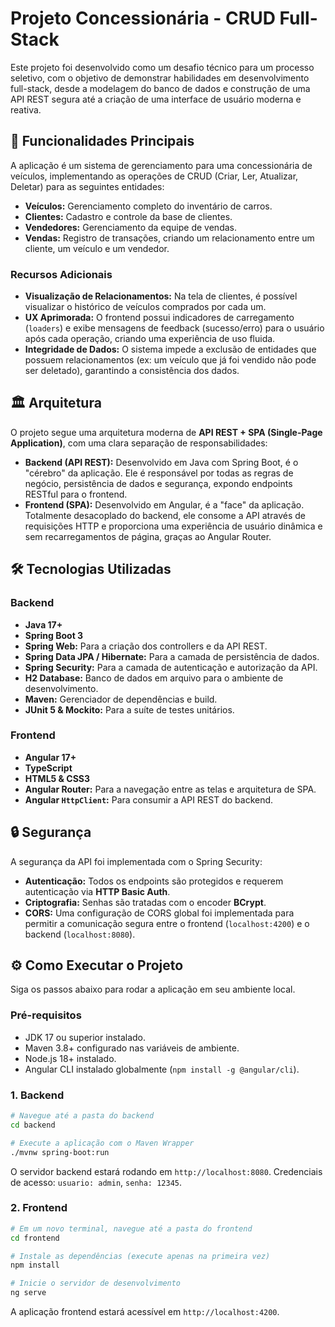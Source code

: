 # Projeto Concessionária - CRUD Full-Stack

Este projeto foi desenvolvido como um desafio técnico para um processo seletivo, com o objetivo de demonstrar habilidades em desenvolvimento full-stack, desde a modelagem do banco de dados e construção de uma API REST segura até a criação de uma interface de usuário moderna e reativa.

## 🚀 Funcionalidades Principais

A aplicação é um sistema de gerenciamento para uma concessionária de veículos, implementando as operações de CRUD (Criar, Ler, Atualizar, Deletar) para as seguintes entidades:

* **Veículos:** Gerenciamento completo do inventário de carros.
* **Clientes:** Cadastro e controle da base de clientes.
* **Vendedores:** Gerenciamento da equipe de vendas.
* **Vendas:** Registro de transações, criando um relacionamento entre um cliente, um veículo e um vendedor.

### Recursos Adicionais

* **Visualização de Relacionamentos:** Na tela de clientes, é possível visualizar o histórico de veículos comprados por cada um.
* **UX Aprimorada:** O frontend possui indicadores de carregamento (`loaders`) e exibe mensagens de feedback (sucesso/erro) para o usuário após cada operação, criando uma experiência de uso fluida.
* **Integridade de Dados:** O sistema impede a exclusão de entidades que possuem relacionamentos (ex: um veículo que já foi vendido não pode ser deletado), garantindo a consistência dos dados.

## 🏛️ Arquitetura

O projeto segue uma arquitetura moderna de **API REST + SPA (Single-Page Application)**, com uma clara separação de responsabilidades:

* **Backend (API REST):** Desenvolvido em Java com Spring Boot, é o "cérebro" da aplicação. Ele é responsável por todas as regras de negócio, persistência de dados e segurança, expondo endpoints RESTful para o frontend.
* **Frontend (SPA):** Desenvolvido em Angular, é a "face" da aplicação. Totalmente desacoplado do backend, ele consome a API através de requisições HTTP e proporciona uma experiência de usuário dinâmica e sem recarregamentos de página, graças ao Angular Router.

## 🛠️ Tecnologias Utilizadas

### Backend

* **Java 17+**
* **Spring Boot 3**
* **Spring Web:** Para a criação dos controllers e da API REST.
* **Spring Data JPA / Hibernate:** Para a camada de persistência de dados.
* **Spring Security:** Para a camada de autenticação e autorização da API.
* **H2 Database:** Banco de dados em arquivo para o ambiente de desenvolvimento.
* **Maven:** Gerenciador de dependências e build.
* **JUnit 5 & Mockito:** Para a suíte de testes unitários.

### Frontend

* **Angular 17+**
* **TypeScript**
* **HTML5 & CSS3**
* **Angular Router:** Para a navegação entre as telas e arquitetura de SPA.
* **Angular `HttpClient`:** Para consumir a API REST do backend.

## 🔒 Segurança

A segurança da API foi implementada com o Spring Security:

* **Autenticação:** Todos os endpoints são protegidos e requerem autenticação via **HTTP Basic Auth**.
* **Criptografia:** Senhas são tratadas com o encoder **BCrypt**.
* **CORS:** Uma configuração de CORS global foi implementada para permitir a comunicação segura entre o frontend (`localhost:4200`) e o backend (`localhost:8080`).

## ⚙️ Como Executar o Projeto

Siga os passos abaixo para rodar a aplicação em seu ambiente local.

### Pré-requisitos

* JDK 17 ou superior instalado.
* Maven 3.8+ configurado nas variáveis de ambiente.
* Node.js 18+ instalado.
* Angular CLI instalado globalmente (`npm install -g @angular/cli`).

### 1. Backend

```bash
# Navegue até a pasta do backend
cd backend

# Execute a aplicação com o Maven Wrapper
./mvnw spring-boot:run
```
O servidor backend estará rodando em `http://localhost:8080`.
Credenciais de acesso: `usuario: admin`, `senha: 12345`.

### 2. Frontend

```bash
# Em um novo terminal, navegue até a pasta do frontend
cd frontend

# Instale as dependências (execute apenas na primeira vez)
npm install

# Inicie o servidor de desenvolvimento
ng serve
```
A aplicação frontend estará acessível em `http://localhost:4200`.